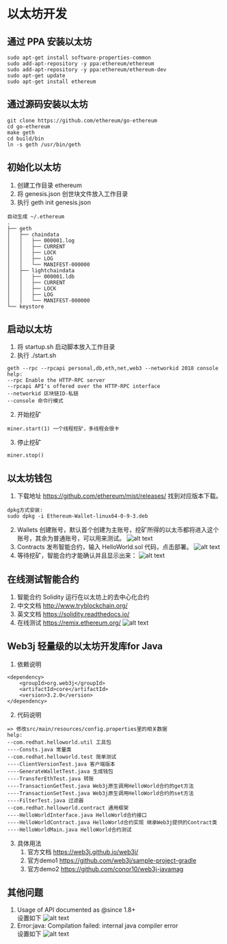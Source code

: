 # 以太坊开发

## 通过 PPA 安装以太坊
```
sudo apt-get install software-properties-common
sudo add-apt-repository -y ppa:ethereum/ethereum
sudo add-apt-repository -y ppa:ethereum/ethereum-dev
sudo apt-get update
sudo apt-get install ethereum
```

## 通过源码安装以太坊
```
git clone https://github.com/ethereum/go-ethereum
cd go-ethereum
make geth
cd build/bin
ln -s geth /usr/bin/geth
```

## 初始化以太坊
1. 创建工作目录 ethereum
2. 将 genesis.json 创世块文件放入工作目录
2. 执行 geth init genesis.json
```
自动生成 ~/.ethereum
.
├── geth
│   ├── chaindata
│   │   ├── 000001.log
│   │   ├── CURRENT
│   │   ├── LOCK
│   │   ├── LOG
│   │   └── MANIFEST-000000
│   ├── lightchaindata
│   │   ├── 000001.ldb
│   │   ├── CURRENT
│   │   ├── LOCK
│   │   ├── LOG
│   │   └── MANIFEST-000000
└── keystore
```

## 启动以太坊
1. 将 startup.sh 启动脚本放入工作目录
2. 执行 ./start.sh
```
geth --rpc --rpcapi personal,db,eth,net,web3 --networkid 2018 console
help:
--rpc Enable the HTTP-RPC server
--rpcapi API's offered over the HTTP-RPC interface
--networkid 区块链ID-私链
--console 命令行模式
```
2. 开始挖矿
```
miner.start(1) 一个线程挖矿，多线程会很卡
```
3. 停止挖矿
```
miner.stop()
```

## 以太坊钱包
1. 下载地址 https://github.com/ethereum/mist/releases/ 找到对应版本下载。
```
dpkg方式安装:
sudo dpkg -i Ethereum-Wallet-linux64-0-9-3.deb
```
2. Wallets 创建账号，默认首个创建为主账号，挖矿所得的以太币都将进入这个账号，其余为普通账号，可以用来测试。
![alt text](docs/1.png "title")
3. Contracts 发布智能合约，输入 HelloWorld.sol 代码，点击部署。
![alt text](docs/2.png "title")
4. 等待挖矿，智能合约才能确认并且显示出来：
![alt text](docs/3.png "title")

## 在线测试智能合约
1. 智能合约 Solidity 运行在以太坊上的去中心化合约
2. 中文文档 http://www.tryblockchain.org/
3. 英文文档 https://solidity.readthedocs.io/
4. 在线测试 https://remix.ethereum.org/
![alt text](docs/4.png "title")

## Web3j 轻量级的以太坊开发库for Java
1. 依赖说明
```
<dependency>
	<groupId>org.web3j</groupId>
	<artifactId>core</artifactId>
	<version>3.2.0</version>
</dependency>
```
2. 代码说明
```
=> 修改src/main/resources/config.properties里的相关数据
help:
--com.redhat.helloworld.util 工具包
----Consts.java 常量类
--com.redhat.helloworld.test 简单测试
----ClientVersionTest.java 客户端版本
----GenerateWalletTest.java 生成钱包
----TransferEthTest.java 转账
----TransactionGetTest.java Web3j原生调用HelloWorld合约的get方法
----TransactionSetTest.java Web3j原生调用HelloWorld合约的set方法
----FilterTest.java 过滤器
--com.redhat.helloworld.contract 通用框架
----HelloWorldInterface.java HelloWorld合约接口
----HelloWorldContract.java HelloWorld合约实现 继承Web3j提供的Contract类
----HelloWorldMain.java HelloWorld合约测试
```
3. 具体用法
	1. 官方文档 https://web3j.github.io/web3j/
	2. 官方demo1 https://github.com/web3j/sample-project-gradle
	3. 官方demo2 https://github.com/conor10/web3j-javamag

## 其他问题
1. Usage of API documented as @since 1.8+  
设置如下
![alt text](docs/5.png "title")
2. Error:java: Compilation failed: internal java compiler error  
设置如下
![alt text](docs/6.png "title")
